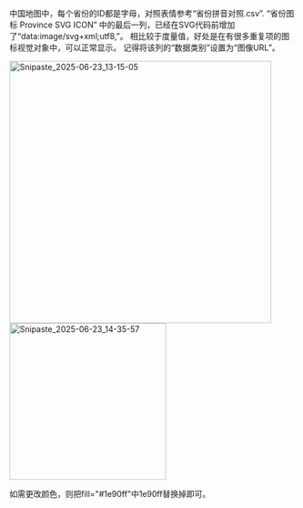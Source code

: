中国地图中，每个省份的ID都是字母，对照表情参考“省份拼音对照.csv”.
“省份图标 Province SVG ICON” 中的最后一列，已经在SVG代码前增加了“data:image/svg+xml;utf8,”。
相比较于度量值，好处是在有很多重复项的图标视觉对象中，可以正常显示。
记得将该列的“数据类别”设置为“图像URL”。

<img width="460" alt="Snipaste_2025-06-23_13-15-05" src="https://github.com/user-attachments/assets/3f11abc2-e619-475c-8a34-c365cde8a234" />
<img width="275" alt="Snipaste_2025-06-23_14-35-57" src="https://github.com/user-attachments/assets/7b0406e9-e18b-4666-9979-2164d548695b" />

如需更改颜色，则把fill="#1e90ff"中1e90ff替换掉即可。
